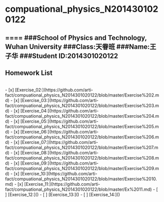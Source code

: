 # compuational_physics_N2014301020122
====
###School of Physics and Technology, Wuhan University
###Class:天眷班
###Name:王子华
###Student ID:2014301020122
------
## Homework List
<br>
- [x] [Exercise_02:](https://github.com/arti-fact/compuational_physics_N2014301020122/blob/master/Exercise%202.md)
- [x] [Exercise_03:](https://github.com/arti-fact/compuational_physics_N2014301020122/blob/master/Exercise%203.md)
- [x] [Exercise_04:](https://github.com/arti-fact/compuational_physics_N2014301020122/blob/master/Exercise%204.md)
- [x] [Exercise_05:](https://github.com/arti-fact/compuational_physics_N2014301020122/blob/master/Exercise%205.md)
- [x] [Exercise_06:](https://github.com/arti-fact/compuational_physics_N2014301020122/blob/master/Exercise%206.md)
- [x] [Exercise_07:](https://github.com/arti-fact/compuational_physics_N2014301020122/blob/master/Exercise%207.md)
- [x] [Exercise_08:](https://github.com/arti-fact/compuational_physics_N2014301020122/blob/master/Exercise%208.md)
- [x] [Exercise_09:](https://github.com/arti-fact/compuational_physics_N2014301020122/blob/master/Exercise%209.md)
- [x] [Exercise_10:](https://github.com/arti-fact/compuational_physics_N2014301020122/blob/master/Exercise%2010.md)
- [x] [Exercise_11:](https://github.com/arti-fact/compuational_physics_N2014301020122/blob/master/Ex%2011.md)
- [ ] [Exercise_12:]()
- [ ] [Exercise_13:]()
- [ ] [Exercise_14:]()

